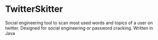 # TwitterSkitter
Social engineering tool to scan most used words and topics of a user on twitter. Designed for social engineering or password cracking. Written in Java
